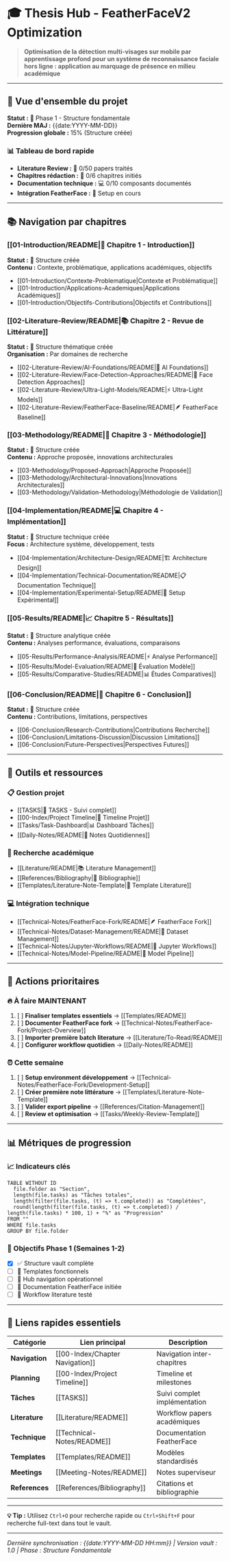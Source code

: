 # 🎓 Thesis Hub - FeatherFaceV2 Optimization

> **Optimisation de la détection multi-visages sur mobile par apprentissage profond pour un système de reconnaissance faciale hors ligne : application au marquage de présence en milieu académique**

---

## 🎯 Vue d'ensemble du projet

**Statut :** 🚀 Phase 1 - Structure fondamentale  
**Dernière MAJ :** {{date:YYYY-MM-DD}}  
**Progression globale :** 15% (Structure créée)

### 📊 Tableau de bord rapide
- **Literature Review :** 🔄 0/50 papers traités
- **Chapitres rédaction :** 📝 0/6 chapitres initiés  
- **Documentation technique :** 💻 0/10 composants documentés
- **Intégration FeatherFace :** 🔧 Setup en cours

---

## 📚 Navigation par chapitres

### [[01-Introduction/README|📖 Chapitre 1 - Introduction]]
**Statut :** 🔄 Structure créée  
**Contenu :** Contexte, problématique, applications académiques, objectifs
- [[01-Introduction/Contexte-Problematique|Contexte et Problématique]]
- [[01-Introduction/Applications-Academiques|Applications Académiques]]
- [[01-Introduction/Objectifs-Contributions|Objectifs et Contributions]]

### [[02-Literature-Review/README|📚 Chapitre 2 - Revue de Littérature]]
**Statut :** 🔄 Structure thématique créée  
**Organisation :** Par domaines de recherche
- [[02-Literature-Review/AI-Foundations/README|🧠 AI Foundations]]
- [[02-Literature-Review/Face-Detection-Approaches/README|👤 Face Detection Approaches]]
- [[02-Literature-Review/Ultra-Light-Models/README|⚡ Ultra-Light Models]]
- [[02-Literature-Review/FeatherFace-Baseline/README|🪶 FeatherFace Baseline]]

### [[03-Methodology/README|🔬 Chapitre 3 - Méthodologie]]
**Statut :** 🔄 Structure créée  
**Contenu :** Approche proposée, innovations architecturales
- [[03-Methodology/Proposed-Approach|Approche Proposée]]
- [[03-Methodology/Architectural-Innovations|Innovations Architecturales]]
- [[03-Methodology/Validation-Methodology|Méthodologie de Validation]]

### [[04-Implementation/README|💻 Chapitre 4 - Implémentation]]
**Statut :** 🔄 Structure technique créée  
**Focus :** Architecture système, développement, tests
- [[04-Implementation/Architecture-Design/README|🏗️ Architecture Design]]
- [[04-Implementation/Technical-Documentation/README|📋 Documentation Technique]]
- [[04-Implementation/Experimental-Setup/README|🧪 Setup Expérimental]]

### [[05-Results/README|📈 Chapitre 5 - Résultats]]
**Statut :** 🔄 Structure analytique créée  
**Contenu :** Analyses performance, évaluations, comparaisons
- [[05-Results/Performance-Analysis/README|⚡ Analyse Performance]]
- [[05-Results/Model-Evaluation/README|🎯 Évaluation Modèle]]
- [[05-Results/Comparative-Studies/README|📊 Études Comparatives]]

### [[06-Conclusion/README|🎯 Chapitre 6 - Conclusion]]
**Statut :** 🔄 Structure créée  
**Contenu :** Contributions, limitations, perspectives
- [[06-Conclusion/Research-Contributions|Contributions Recherche]]
- [[06-Conclusion/Limitations-Discussion|Discussion Limitations]]
- [[06-Conclusion/Future-Perspectives|Perspectives Futures]]

---

## 🔧 Outils et ressources

### 📋 Gestion projet
- [[TASKS|🎯 TASKS - Suivi complet]]
- [[00-Index/Project Timeline|📅 Timeline Projet]]
- [[Tasks/Task-Dashboard|📊 Dashboard Tâches]]
- [[Daily-Notes/README|📝 Notes Quotidiennes]]

### 📖 Recherche académique  
- [[Literature/README|📚 Literature Management]]
- [[References/Bibliography|📑 Bibliographie]]
- [[Templates/Literature-Note-Template|📝 Template Literature]]

### 💻 Intégration technique
- [[Technical-Notes/FeatherFace-Fork/README|🪶 FeatherFace Fork]]
- [[Technical-Notes/Dataset-Management/README|💾 Dataset Management]]
- [[Technical-Notes/Jupyter-Workflows/README|📓 Jupyter Workflows]]
- [[Technical-Notes/Model-Pipeline/README|🚀 Model Pipeline]]

---

## 🎯 Actions prioritaires

### 🔥 À faire MAINTENANT
1. [ ] **Finaliser templates essentiels** → [[Templates/README]]
2. [ ] **Documenter FeatherFace fork** → [[Technical-Notes/FeatherFace-Fork/Project-Overview]]
3. [ ] **Importer première batch literature** → [[Literature/To-Read/README]]
4. [ ] **Configurer workflow quotidien** → [[Daily-Notes/README]]

### ⏰ Cette semaine
1. [ ] **Setup environment développement** → [[Technical-Notes/FeatherFace-Fork/Development-Setup]]
2. [ ] **Créer première note littérature** → [[Templates/Literature-Note-Template]]
3. [ ] **Valider export pipeline** → [[References/Citation-Management]]
4. [ ] **Review et optimisation** → [[Tasks/Weekly-Review-Template]]

---

## 📊 Métriques de progression

### 📈 Indicateurs clés
```dataview
TABLE WITHOUT ID
  file.folder as "Section",
  length(file.tasks) as "Tâches totales",
  length(filter(file.tasks, (t) => t.completed)) as "Complétées",
  round(length(filter(file.tasks, (t) => t.completed)) / length(file.tasks) * 100, 1) + "%" as "Progression"
FROM ""
WHERE file.tasks
GROUP BY file.folder
```

### 🎯 Objectifs Phase 1 (Semaines 1-2)
- [x] ✅ Structure vault complète  
- [ ] 🔄 Templates fonctionnels
- [ ] 🔄 Hub navigation opérationnel  
- [ ] 🔄 Documentation FeatherFace initiée
- [ ] 🔄 Workflow literature testé

---

## 🔗 Liens rapides essentiels

| Catégorie | Lien principal | Description |
|-----------|---------------|-------------|
| **Navigation** | [[00-Index/Chapter Navigation]] | Navigation inter-chapitres |
| **Planning** | [[00-Index/Project Timeline]] | Timeline et milestones |
| **Tâches** | [[TASKS]] | Suivi complet implémentation |
| **Literature** | [[Literature/README]] | Workflow papers académiques |
| **Technique** | [[Technical-Notes/README]] | Documentation FeatherFace |
| **Templates** | [[Templates/README]] | Modèles standardisés |
| **Meetings** | [[Meeting-Notes/README]] | Notes superviseur |
| **References** | [[References/Bibliography]] | Citations et bibliographie |

---

**💡 Tip :** Utilisez `Ctrl+O` pour recherche rapide ou `Ctrl+Shift+F` pour recherche full-text dans tout le vault.

---

*Dernière synchronisation : {{date:YYYY-MM-DD HH:mm}} | Version vault : 1.0 | Phase : Structure Fondamentale*